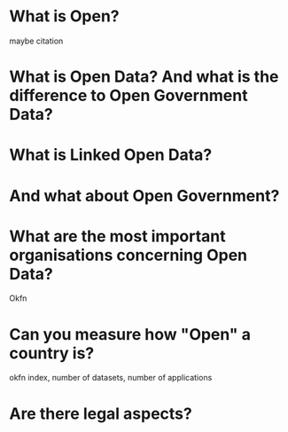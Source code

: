 # What is Open?

maybe citation

# What is Open Data? And what is the difference to Open Government Data?

# What is Linked Open Data?

# And what about Open Government?

# What are the most important organisations concerning Open Data?

Okfn

# Can you measure how "Open" a country is?

okfn index, number of datasets, number of applications

# Are there legal aspects?